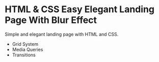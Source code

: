 # HTML & CSS Easy Elegant Landing Page With Blur Effect
Simple and elegant landing page with HTML and CSS.
* Grid System
* Media Queries
* Transitions 
